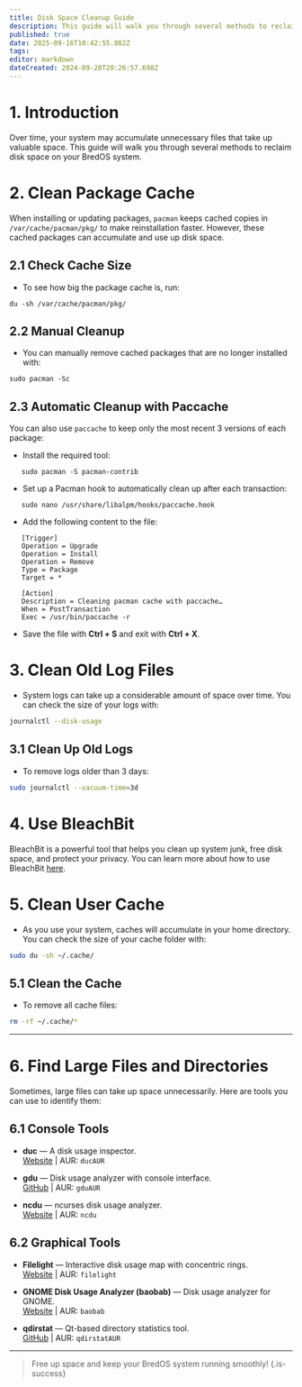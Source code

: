 ```yaml
---
title: Disk Space Cleanup Guide 
description: This guide will walk you through several methods to reclaim disk space on your BredOS system.
published: true
date: 2025-09-16T10:42:55.802Z
tags: 
editor: markdown
dateCreated: 2024-09-20T20:26:57.698Z
---
```


# 1. Introduction

Over time, your system may accumulate unnecessary files that take up valuable space. This guide will walk you through several methods to reclaim disk space on your BredOS system.

# 2. Clean Package Cache
When installing or updating packages, `pacman` keeps cached copies in `/var/cache/pacman/pkg/` to make reinstallation faster. However, these cached packages can accumulate and use up disk space.

## 2.1 Check Cache Size
- To see how big the package cache is, run:
```
du -sh /var/cache/pacman/pkg/
```

## 2.2 Manual Cleanup
- You can manually remove cached packages that are no longer installed with:
```
sudo pacman -Sc
```

## 2.3 Automatic Cleanup with Paccache
You can also use `paccache` to keep only the most recent 3 versions of each package:
- Install the required tool:
```
   sudo pacman -S pacman-contrib
   ```
- Set up a Pacman hook to automatically clean up after each transaction:
```
   sudo nano /usr/share/libalpm/hooks/paccache.hook
   ```
-  Add the following content to the file:
```
   [Trigger]
   Operation = Upgrade
   Operation = Install
   Operation = Remove
   Type = Package
   Target = *

   [Action]
   Description = Cleaning pacman cache with paccache…
   When = PostTransaction
   Exec = /usr/bin/paccache -r
   ```
- Save the file with **Ctrl + S** and exit with **Ctrl + X**.

# 3. Clean Old Log Files
- System logs can take up a considerable amount of space over time. You can check the size of your logs with:
```bash
journalctl --disk-usage
```

## 3.1 Clean Up Old Logs
- To remove logs older than 3 days:
```bash
sudo journalctl --vacuum-time=3d
```

# 4. Use BleachBit
BleachBit is a powerful tool that helps you clean up system junk, free disk space, and protect your privacy. You can learn more about how to use BleachBit [here](https://www.bleachbit.org/).


# 5. Clean User Cache
- As you use your system, caches will accumulate in your home directory. You can check the size of your cache folder with:
```bash
sudo du -sh ~/.cache/
```

## 5.1 Clean the Cache
- To remove all cache files:
```bash
rm -rf ~/.cache/*
```

---

# 6. Find Large Files and Directories
Sometimes, large files can take up space unnecessarily. Here are tools you can use to identify them:

## 6.1 Console Tools
- **duc** — A disk usage inspector.  
  [Website](https://duc.zevv.nl) | AUR: `ducAUR`

- **gdu** — Disk usage analyzer with console interface.  
  [GitHub](https://github.com/dundee/gdu) | AUR: `gduAUR`

- **ncdu** — ncurses disk usage analyzer.  
  [Website](https://dev.yorhel.nl/ncdu) | AUR: `ncdu`

## 6.2 Graphical Tools
- **Filelight** — Interactive disk usage map with concentric rings.  
  [Website](https://apps.kde.org/filelight) | AUR: `filelight`

- **GNOME Disk Usage Analyzer (baobab)** — Disk usage analyzer for GNOME.  
  [Website](https://wiki.gnome.org/Apps/DiskUsageAnalyzer) | AUR: `baobab`

- **qdirstat** — Qt-based directory statistics tool.  
  [GitHub](https://github.com/shundhammer/qdirstat) | AUR: `qdirstatAUR`

---
> 
> Free up space and keep your BredOS system running smoothly!
{.is-success}

